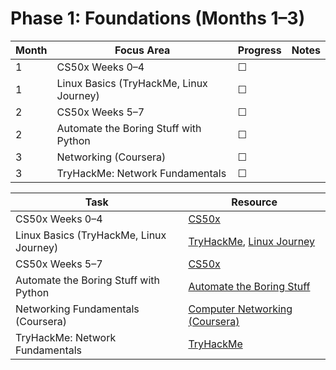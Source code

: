 # Phase 1: Foundations (Months 1–3)

| Month | Focus Area                                | Progress | Notes |
|-------|--------------------------------------------|----------|-------|
| 1     | CS50x Weeks 0–4                            | ☐        |       |
| 1     | Linux Basics (TryHackMe, Linux Journey)    | ☐        |       |
| 2     | CS50x Weeks 5–7                            | ☐        |       |
| 2     | Automate the Boring Stuff with Python      | ☐        |       |
| 3     | Networking (Coursera)                      | ☐        |       |
| 3     | TryHackMe: Network Fundamentals            | ☐        |       |

| Task | Resource |
|------|----------|
| CS50x Weeks 0–4 | [CS50x](https://cs50.harvard.edu/x/) |
| Linux Basics (TryHackMe, Linux Journey) | [TryHackMe](https://tryhackme.com/), [Linux Journey](https://linuxjourney.com/) |
| CS50x Weeks 5–7 | [CS50x](https://cs50.harvard.edu/x/) |
| Automate the Boring Stuff with Python | [Automate the Boring Stuff](https://automatetheboringstuff.com/) |
| Networking Fundamentals (Coursera) | [Computer Networking (Coursera)](https://www.coursera.org/learn/computer-networking) |
| TryHackMe: Network Fundamentals | [TryHackMe](https://tryhackme.com/) |
